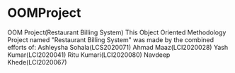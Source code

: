 # OOMProject
OOM Project(Restaurant Billing System)
This Object Oriented Methodology Project named "Restaurant Billing System" was made by the combined efforts of:
Ashleysha Sohala(LCS2020071)
Ahmad Maaz(LCI2020028)
Yash Kumar(LCI2020041)
Ritu Kumari(LCI2020080)
Navdeep Khede(LCI2020067)
